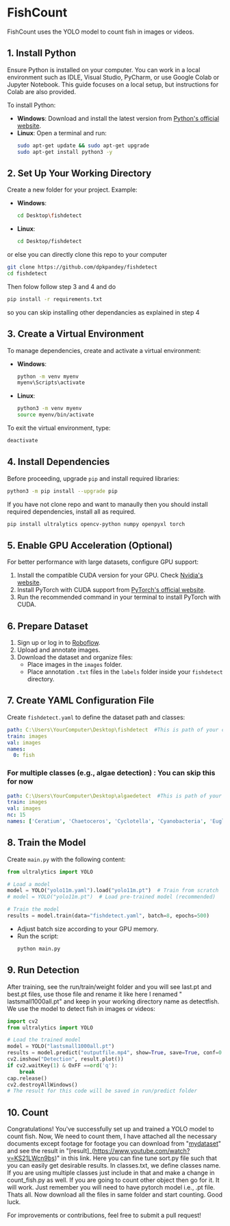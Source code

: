 # FishCount

FishCount uses the YOLO model to count fish in images or videos.

## 1. Install Python
Ensure Python is installed on your computer. You can work in a local environment such as IDLE, Visual Studio, PyCharm, or use Google Colab or Jupyter Notebook. This guide focuses on a local setup, but instructions for Colab are also provided.

To install Python:
- **Windows**: Download and install the latest version from [Python's official website](https://www.python.org/downloads/).
- **Linux**: Open a terminal and run:
  ```bash
  sudo apt-get update && sudo apt-get upgrade
  sudo apt-get install python3 -y
  ```

## 2. Set Up Your Working Directory 
Create a new folder for your project. Example:

- **Windows**:
  ```bash
  cd Desktop\fishdetect
  ```
- **Linux**:
  ```bash
  cd Desktop/fishdetect
  ```
or else you can directly clone this repo to your computer 
```bash
git clone https://github.com/dpkpandey/fishdetect
cd fishdetect
```
Then folow follow step 3 and 4 and do 
```bash
pip install -r requirements.txt
```
so you can skip installing other dependancies as explained in step 4

## 3. Create a Virtual Environment
To manage dependencies, create and activate a virtual environment:

- **Windows**:
  ```bash
  python -m venv myenv
  myenv\Scripts\activate
  ```
- **Linux**:
  ```bash
  python3 -m venv myenv
  source myenv/bin/activate
  ```

To exit the virtual environment, type:
```bash
deactivate
```

## 4. Install Dependencies
Before proceeding, upgrade `pip` and install required libraries:
```bash
python3 -m pip install --upgrade pip
```
If you have not clone repo and want to manaully then you should install required dependencies, install all as required.
```bash
pip install ultralytics opencv-python numpy openpyxl torch
```

## 5. Enable GPU Acceleration (Optional)
For better performance with large datasets, configure GPU support:

1. Install the compatible CUDA version for your GPU. Check [Nvidia's website](https://developer.nvidia.com/cuda-downloads).
2. Install PyTorch with CUDA support from [PyTorch's official website](https://pytorch.org/).
3. Run the recommended command in your terminal to install PyTorch with CUDA.

## 6. Prepare Dataset
1. Sign up or log in to [Roboflow](https://roboflow.com/).
2. Upload and annotate images.
3. Download the dataset and organize files:
   - Place images in the `images` folder.
   - Place annotation `.txt` files in the `labels` folder inside your `fishdetect` directory.

## 7. Create YAML Configuration File
Create `fishdetect.yaml` to define the dataset path and classes:
```yaml
path: C:\Users\YourComputer\Desktop\fishdetect  #This is path of your current directory you can do pwd to see location and can copy that
train: images
val: images
names:
  0: fish
```
### For multiple classes (e.g., algae detection) : You can skip this for now
```yaml
path: C:\Users\YourComputer\Desktop\algaedetect  #This is path of your current directory
train: images
val: images
nc: 15
names: ['Ceratium', 'Chaetoceros', 'Cyclotella', 'Cyanobacteria', 'Euglenoid Eutreptiella', 'Gymnodinium', 'Microcystis', 'New', 'Oocystis', 'Oocytis', 'Oscillatoria', 'Pleurosigma sp.', 'Pseudo-nitzschia', 'Pseudo-nitzschia sp.', 'macro-algae']
```

## 8. Train the Model
Create `main.py` with the following content:
```python
from ultralytics import YOLO

# Load a model
model = YOLO("yolo11m.yaml").load("yolo11m.pt")  # Train from scratch
# model = YOLO("yolo11m.pt")  # Load pre-trained model (recommended)

# Train the model
results = model.train(data="fishdetect.yaml", batch=8, epochs=500)
```
- Adjust batch size according to your GPU memory.
- Run the script:
  ```bash
  python main.py
  ```

## 9. Run Detection
After training, see the run/train/weight folder and you will see last.pt and best.pt files, use those file and rename it like here I renamed " lastsmall1000all.pt"  and keep in your working directory name as detectfish.  
We use the model to detect fish in images or videos:
```python
import cv2
from ultralytics import YOLO

# Load the trained model
model = YOLO("lastsmall1000all.pt")
results = model.predict("outputfile.mp4", show=True, save=True, conf=0.30, tracker ="botsort.yaml") # you can choose your tracker= "bytetrack.yaml" or other.
cv2.imshow("Detection", result.plot())
if cv2.waitKey(1) & OxFF ==ord('q'):
    break
cap.release()
cv2.destroyAllWindows()
# The result for this code will be saved in run/predict folder
```

## 10. Count
Congratulations! You've successfully set up and trained a YOLO model to count fish.
Now, We need to count them, 
I have attached all the necessary documents except footage for footage you can download from "[mydataset](https://www.youtube.com/watch?v=Z0DoiaABzoY)"
and see the result in "[result]_(https://www.youtube.com/watch?v=KS21LWcn9bs)" in this link.
Here you can fine tune sort.py file such that you can easily get desirable results. In classes.txt, we 
define classes name. If you are using multiple classes just include in that and make a change in count_fish.py as well.
If you are going to count other object then go for it. It will work. Just remember you will need to have pytorch model i.e., .pt file. Thats all.
Now download all the files in same folder and start counting. Good luck.

For improvements or contributions, feel free to submit a pull request!

